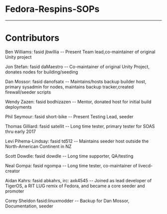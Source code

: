 # Fedora-Respins-SOPs
-----------

# Contributors

Ben Williams: fasid jbwillia -- Present Team lead,co-maintainer of original Unity project

Jon Stefan: fasid daMaestro -- Co-maintainer of original Unity Project, donates nodes for building/seeding

Dan Mossor: fasid danofsatx -- Maintains/hosts backup builder host, primary sysadmin for nodes, maintains backup tracker,created firewall/seeder scripts

Wendy Zazen: fasid bodhizazen -- Mentor, donated host for initial build deployments

Phil Seymour: fasid short-bike -- Present Testing Lead, seeder

Thomas Gilliard: fasid satellit -- Long time tester, primary tester for SOAS thru early 2017

Levi Pihema-Lindsay: fasid td512 -- Maintains seeder host outside the North-American Continent in NZ

Scott Dowdle: fasid dowdle -- Long time supporter, QA/testing

Neal Gompa: fasid ngompa  -- Long time tester, co-maintainer of livecd-creator

Aidan Kahrs: fasid abkahrs, irc: axk4545  -- Joined as lead developer of TigerOS, a RIT LUG remix of Fedora, and became a core seeder and promoter

Corey Sheldon fasid:linuxmodder -- Backup for Dan Mossor, Documentation, seeder
